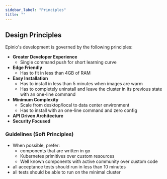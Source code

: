 ```yaml
---
sidebar_label: "Principles"
title: ""
---
```


## Design Principles

Epinio's development is governed by the following principles:

- **Greater Developer Experience**
  - Single command push for short learning curve
- **Edge Friendly** 
  - Has to fit in less than 4GB of RAM
- **Easy Installation** 
  - Has to install in less than 5 minutes when images are warm
  - Has to completely uninstall and leave the cluster in its previous state with an one-line command
- **Minimum Complexity**
  - Scale from desktop/local to data center environment
  - Has to install with an one-line command and zero config
- **API Driven Architecture**
- **Security Focused**

### Guidelines (Soft Principles)

- When possible, prefer:
  - components that are written in go
  - Kubernetes primitives over custom resources
  - Well known components with active community over custom code
- all acceptance tests should run in less than 10 minutes
- all tests should be able to run on the minimal cluster
